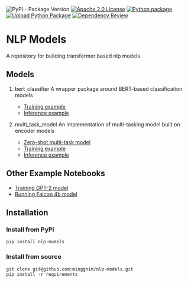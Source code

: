 ![PyPI - Package Version](https://img.shields.io/pypi/v/nlp-models?logo=pypi&style=flat&color=blue)
<a href="https://github.com/minggnim/nlp-models/blob/master/LICENSE"><img src="https://img.shields.io/badge/License-GPLv3-success" alt="Apache 2.0 License"></a>
[![Python package](https://github.com/minggnim/nlp-classification-model/actions/workflows/python-package.yml/badge.svg)](https://github.com/minggnim/nlp-classification-model/actions/workflows/python-package.yml)
[![Upload Python Package](https://github.com/minggnim/nlp-classification-model/actions/workflows/python-publish.yml/badge.svg)](https://github.com/minggnim/nlp-classification-model/actions/workflows/python-publish.yml)
[![Dependency Review](https://github.com/minggnim/nlp-classification-model/actions/workflows/dependency-review.yml/badge.svg)](https://github.com/minggnim/nlp-classification-model/actions/workflows/dependency-review.yml)

# NLP Models

A repository for building transformer based nlp models

## Models

1. bert_classifier
   A wrapper package around BERT-based classification models
   
   - [Training example](https://github.com/minggnim/nlp-models/blob/master/notebooks/01_a_classification_model_training_example.ipynb)
   - [Inference example](https://github.com/minggnim/nlp-models/blob/master/notebooks/01_b_classification_inference_example.ipynb)
   
3. multi_task_model
   An implementation of multi-tasking model built on encoder models
   
   - [Zero-shot multi-task model](https://github.com/minggnim/nlp-models/blob/master/notebooks/02_a_multitask_model_zeroshot_learning.ipynb)
   - [Training example](https://github.com/minggnim/nlp-models/blob/master/notebooks/02_b_multitask_model_training_example.ipynb)
   - [Inference example](https://github.com/minggnim/nlp-models/blob/master/notebooks/02_c_multitask_model_inference_example.ipynb)

## Other Example Notebooks

- [Training GPT-2 model](https://github.com/minggnim/nlp-models/blob/master/notebooks/03_gpt2_training.ipynb)
- [Running Falcon 4b model](https://github.com/minggnim/nlp-models/blob/master/notebooks/04_falcon_4b.ipynb)

## Installation

### Install from PyPi

```
pip install nlp-models
```

### Install from source

```
git clone git@github.com:minggnim/nlp-models.git
pip install -r requirements
```
